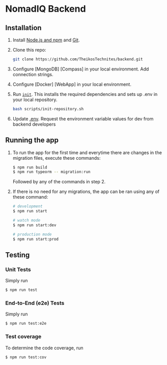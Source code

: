 # NomadIQ Backend

## Installation

1. Install [Node.js and npm](https://www.npmjs.com/get-npm) and [Git](https://git-scm.com/book/en/v2/Getting-Started-Installing-Git).

2. Clone this repo:

   ```bash
   git clone https://github.com/TheikosTechnites/backend.git
   ```

4. Configure [MongoDB] [Compass] in your local environment.
   Add connection strings.

5. Configure [Docker] [WebApp] in your local environment.

6. Run [`init`](init). This installs the required dependencies and sets up .env in your local repository.

   ```bash
   bash scripts/init-repository.sh
   ```

8. Update [.env](.env). Request the environment variable values for dev from backend developers 

## Running the app

1. To run the app for the first time and everytime there are changes in the migration files, execute these commands:

   ```bash
   $ npm run build
   $ npm run typeorm -- migration:run
   ```

   Followed by any of the commands in step 2.

2. If there is no need for any migrations, the app can be ran using any of these command:

   ```bash
   # development
   $ npm run start

   # watch mode
   $ npm run start:dev

   # production mode
   $ npm run start:prod
   ```

## Testing

### Unit Tests

Simply run

```bash
$ npm run test
```

### End-to-End (e2e) Tests

Simply run

```bash
$ npm run test:e2e
```

### Test coverage

To determine the code coverage, run

```bash
$ npm run test:cov
```